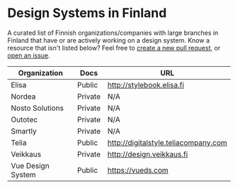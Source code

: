 # Design Systems in Finland

A curated list of Finnish organizations/companies with large branches in Finland that have or are actively working on a design system. Know a resource that isn't listed below? Feel free to [create a new pull request](https://github.com/viljamis/design-systems-in-finland/compare), or [open an issue](https://github.com/viljamis/design-systems-in-finland/issues/new).


| Organization | Docs | URL |
| --- | --- | --- |
| Elisa | Public | http://stylebook.elisa.fi |
| Nordea | Private | N/A |
| Nosto Solutions | Private | N/A |
| Outotec | Private | N/A |
| Smartly | Private | N/A |
| Telia | Public | http://digitalstyle.teliacompany.com |
| Veikkaus | Private | http://design.veikkaus.fi |
| Vue Design System | Public | https://vueds.com |
